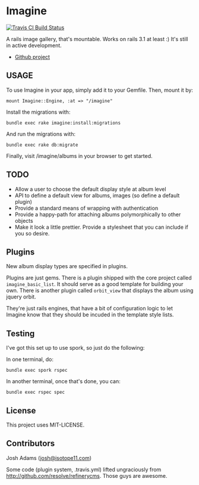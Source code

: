 # Imagine
[![Travis CI Build Status](http://travis-ci.org/knewter/imagine.png)](http://travis-ci.org/knewter/imagine)

A rails image gallery, that's mountable.  Works on rails 3.1 at least :)
It's still in active development.

* [Github project](http://www.github.com/knewter/imagine)

## USAGE
To use Imagine in your app, simply add it to your Gemfile.  Then, mount it by:

    mount Imagine::Engine, :at => "/imagine"

Install the migrations with:

    bundle exec rake imagine:install:migrations

And run the migrations with:

    bundle exec rake db:migrate

Finally, visit /imagine/albums in your browser to get started.

## TODO
* Allow a user to choose the default display style at album level
* API to define a default view for albums, images (so define a default plugin)
* Provide a standard means of wrapping with authentication
* Provide a happy-path for attaching albums polymorphically to other objects
* Make it look a little prettier.  Provide a stylesheet that you can include if you so desire.

## Plugins
New album display types are specified in plugins.

Plugins are just gems.  There is a plugin shipped with the core project called
`imagine_basic_list`.  It should serve as a good template for building your own.
There is another plugin called `orbit_view` that displays the album using jquery
orbit.

They're just rails engines, that have a bit of configuration logic to let
Imagine know that they should be incuded in the template style lists.


## Testing
I've got this set up to use spork, so just do the following:

In one terminal, do:

    bundle exec spork rspec

In another terminal, once that's done, you can:

    bundle exec rspec spec

## License
This project uses MIT-LICENSE.

## Contributors
Josh Adams (josh@isotope11.com)

Some code (plugin system, .travis.yml) lifted ungraciously from http://github.com/resolve/refinerycms.  Those guys are awesome.

